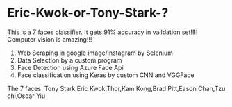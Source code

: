 # Eric-Kwok-or-Tony-Stark-?
This is a 7 faces classifier. It gets 91% accuracy in vaildation set!!!! Computer vision is amazing!!! 

1. Web Scraping in google image/instagram by Selenium 
2. Data Selection by a custom program
3. Face Detection using Azure Face Api
4. Face classification using Keras by custom CNN and VGGFace

The 7 faces:
Tony Stark,Eric Kwok,Thor,Kam Kong,Brad Pitt,Eason Chan,Tzu chi,Oscar Yiu
